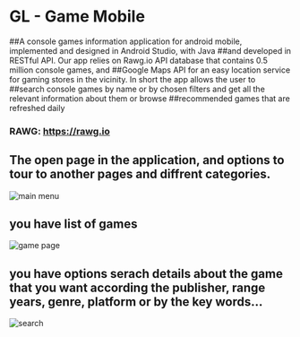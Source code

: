 
# GL - Game Mobile

##A console games information application for android mobile, implemented and designed in Android Studio, with Java
##and developed in RESTful API. Our app relies on Rawg.io API database that contains 0.5 million console games, and
##Google Maps API for an easy location service for gaming stores in the vicinity. In short the app allows the user to
##search console games by name or by chosen filters and get all the relevant information about them or browse
##recommended games that are refreshed daily
### RAWG:  https://rawg.io 

## The open page in the application, and options to tour to another pages and diffrent categories.
![main menu](https://user-images.githubusercontent.com/36056001/127822109-5666a1d8-af66-4cae-b6c6-ff69aa67d47a.png)

## you have list of games
![game page](https://user-images.githubusercontent.com/36056001/127822294-140cf6a9-f0ee-4118-a5d5-4e234f537326.png)

## you have options serach details about the game that you want according the publisher, range years, genre, platform or by the key words...
![search](https://user-images.githubusercontent.com/36056001/127822472-9bb3ef1a-9894-4734-a8fb-63026d841daf.png)
